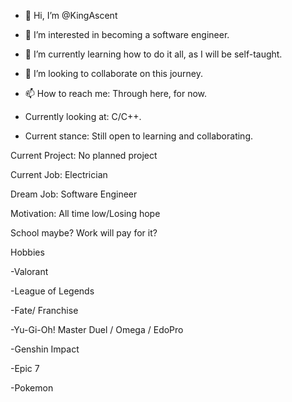 - 👋 Hi, I’m @KingAscent
- 👀 I’m interested in becoming a software engineer.
- 🌱 I’m currently learning how to do it all, as I will be self-taught.
- 💞️ I’m looking to collaborate on this journey.
- 📫 How to reach me: Through here, for now. 

- Currently looking at: C/C++.

- Current stance: Still open to learning and collaborating.

Current Project: No planned project

Current Job: Electrician

Dream Job: Software Engineer

Motivation: All time low/Losing hope

School maybe? Work will pay for it?

Hobbies

-Valorant

-League of Legends

-Fate/ Franchise

-Yu-Gi-Oh! Master Duel / Omega / EdoPro

-Genshin Impact

-Epic 7

-Pokemon
<!---
KingAscent/KingAscent is a ✨ special ✨ repository because its `README.md` (this file) appears on your GitHub profile.
You can click the Preview link to take a look at your changes.
--->
